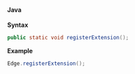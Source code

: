 #### Java

**Syntax**

```java
public static void registerExtension();
```

**Example**

```java
Edge.registerExtension();
```